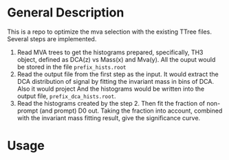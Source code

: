 # General Description
 This is a repo to optimize the mva selection with the existing TTree files.
 Several steps are implemented.
 1. Read MVA trees to get the histograms prepared, specifically, 
 TH3 object, defined as DCA(z) vs Mass(x) and Mva(y). 
 All the ouput would be stored in the file `prefix_hists.root`
 2. Read the output file from the first step as the input.
 It would extract the DCA distribution of signal by fitting the invariant mass in bins of DCA.
 Also it would project 
 And the histograms would be written into the output file, `prefix_dca_hists.root`.
 3. Read the histograms created by the step 2. Then fit the fraction of non-prompt (and prompt) D0 out.
Taking the fraction into account, combined with the invariant mass fitting result, 
give the significance curve.

# Usage
